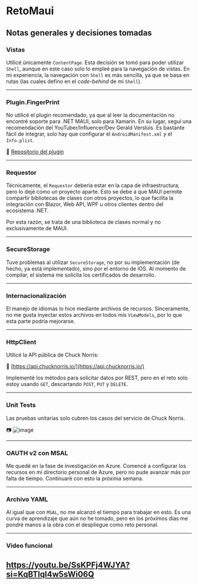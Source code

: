 # RetoMaui

## Notas generales y decisiones tomadas

### Vistas
Utilicé únicamente `ContentPage`. Esta decisión se tomó para poder utilizar `Shell`, aunque en este caso solo lo empleé para la navegación de vistas. En mi experiencia, la navegación con `Shell` es más sencilla, ya que se basa en rutas (las cuales defino en el *code-behind* de mi `Shell`).

---

### Plugin.FingerPrint
No utilicé el plugin recomendado, ya que al leer la documentación no encontré soporte para .NET MAUI, solo para Xamarin. En su lugar, seguí una recomendación del YouTuber/Influencer/Dev Gerald Versluis. Es bastante fácil de integrar, solo hay que configurar el `AndroidManifest.xml` y el `Info.plist`.

🔗 [Repositorio del plugin](https://github.com/FreakyAli/Plugin.Maui.Biometric)

---

### Requestor
Técnicamente, el `Requestor` debería estar en la capa de infraestructura, pero lo dejé como un proyecto aparte. Esto se debe a que MAUI permite compartir bibliotecas de clases con otros proyectos, lo que facilita la integración con Blazor, Web API, WPF u otros clientes dentro del ecosistema .NET.

Por esta razón, se trata de una biblioteca de clases normal y no exclusivamente de MAUI.

---

### SecureStorage
Tuve problemas al utilizar `SecureStorage`, no por su implementación (de hecho, ya está implementado), sino por el entorno de iOS. Al momento de compilar, el sistema me solicita los certificados de desarrollo.

---

### Internacionalización
El manejo de idiomas lo hice mediante archivos de recursos. Sinceramente, no me gusta inyectar estos archivos en todos mis `ViewModels`, por lo que esta parte podría mejorarse.

---

### HttpClient
Utilicé la API pública de Chuck Norris:

🔗 [https://api.chucknorris.io/](https://api.chucknorris.io/)

Implementé los métodos para solicitar datos por REST, pero en el reto solo estoy usando `GET`, descartando `POST`, `PUT` y `DELETE`.

---

### Unit Tests
Las pruebas unitarias solo cubren los casos del servicio de Chuck Norris.

📷 ![image](https://github.com/user-attachments/assets/4b5d3704-7c76-412e-9a50-39451c83775d)

---

### OAUTH v2 con MSAL
Me quedé en la fase de investigación en Azure. Comencé a configurar los recursos en mi directorio personal de Azure, pero no pude avanzar más por falta de tiempo. Continuaré con esto la próxima semana.

---

### Archivo YAML
Al igual que con `MSAL`, no me alcanzó el tiempo para trabajar en esto. Es una curva de aprendizaje que aún no he tomado, pero en los próximos días me pondré manos a la obra con el despliegue como reto personal.

---

### Video funcional
 https://youtu.be/SsKPFj4WJYA?si=KqBTlqI4w5sWi06Q
---
